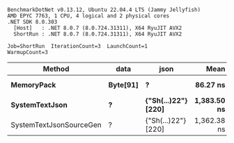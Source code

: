 ```

BenchmarkDotNet v0.13.12, Ubuntu 22.04.4 LTS (Jammy Jellyfish)
AMD EPYC 7763, 1 CPU, 4 logical and 2 physical cores
.NET SDK 8.0.303
  [Host]   : .NET 8.0.7 (8.0.724.31311), X64 RyuJIT AVX2
  ShortRun : .NET 8.0.7 (8.0.724.31311), X64 RyuJIT AVX2

Job=ShortRun  IterationCount=3  LaunchCount=1  
WarmupCount=3  

```
| Method                  | data     | json                | Mean        | Error     | StdDev   | Min         | Max         | Gen0   | Allocated |
|------------------------ |--------- |-------------------- |------------:|----------:|---------:|------------:|------------:|-------:|----------:|
| **MemoryPack**              | **Byte[91]** | **?**                   |    **86.27 ns** |  **10.15 ns** | **0.556 ns** |    **85.67 ns** |    **86.77 ns** | **0.0019** |     **168 B** |
| **SystemTextJson**          | **?**        | **{&quot;Sh(...)22&quot;} [220]** | **1,383.50 ns** |  **60.75 ns** | **3.330 ns** | **1,380.11 ns** | **1,386.77 ns** | **0.0019** |     **168 B** |
| SystemTextJsonSourceGen | ?        | {&quot;Sh(...)22&quot;} [220] | 1,362.38 ns | 156.96 ns | 8.603 ns | 1,355.84 ns | 1,372.12 ns | 0.0019 |     168 B |
